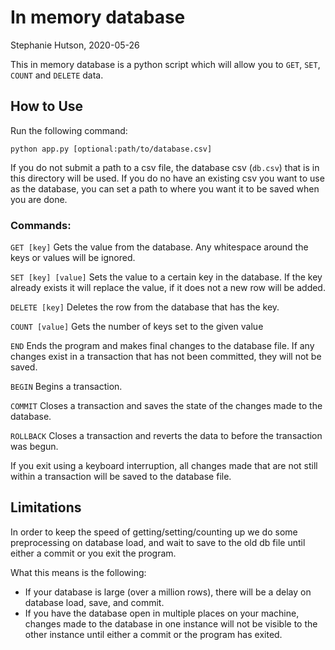 # In memory database
Stephanie Hutson, 2020-05-26

This in memory database is a python script which will allow you to `GET`, `SET`,
`COUNT` and `DELETE` data.

## How to Use

Run the following command:

`python app.py [optional:path/to/database.csv]`

If you do not submit a path to a csv file, the database csv (`db.csv`) that is in
this directory will be used. If you do no have an existing csv you want to use
as the database, you can set a path to where you want it to be saved when you are
done.

### Commands:

`GET [key]`
Gets the value from the database. Any whitespace around the keys or values will
be ignored.

`SET [key] [value]`
Sets the value to a certain key in the database. If the key already exists it
will replace the value, if it does not a new row will be added.

`DELETE [key]`
Deletes the row from the database that has the key.

`COUNT [value]`
Gets the number of keys set to the given value

`END`
Ends the program and makes final changes to the database file. If any changes
exist in a transaction that has not been committed, they will not be saved.

`BEGIN`
Begins a transaction.

`COMMIT`
Closes a transaction and saves the state of the changes made to the database.

`ROLLBACK`
Closes a transaction and reverts the data to before the transaction was begun.

If you exit using a keyboard interruption, all changes made that are not still
within a transaction will be saved to the database file.

## Limitations

In order to keep the speed of getting/setting/counting up we do some
preprocessing on database load, and wait to save to the old db file until either
a commit or you exit the program.

What this means is the following:

 - If your database is large (over a million rows), there will be a delay on
   database load, save, and commit.
 - If you have the database open in multiple places on your machine, changes
   made to the database in one instance will not be visible to the other
   instance until either a commit or the program has exited.
